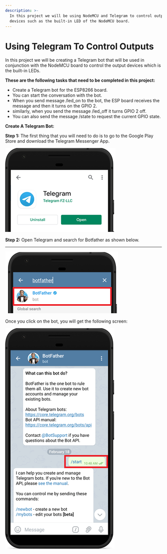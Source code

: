```yaml
---
description: >-
  In this project we will be using NodeMCU and Telegram to control output
  devices such as the built-in LED of the NodeMCU board.
---
```


# Using Telegram To Control Outputs

In this project we will be creating a Telegram bot that will be used in conjunction with the NodeMCU board to control the output devices which is the built-in LEDs. 

**These are the following tasks that need to be completed in this project:**

* Create a Telegram bot for the ESP8266 board.
* You can start the conversation with the bot.
* When you send message /led\_on to the bot, the ESP board receives the message and then it turns on the GPIO 2. 
* similarly, when you send the message /led\_off it turns GPIO 2 off. 
* You can also send the message /state to request the current GPIO state. 

**Create A Telegram Bot:**

**Step 1:** The first thing that you will need to do is to go to the Google Play Store and download the Telegram Messenger App.

![](.gitbook/assets/install-telegram.png)

**Step 2:** Open Telegram and search for Botfather as shown below.

 ****

![](.gitbook/assets/telegram-botfather.png)

Once you click on the bot, you will get the following screen:   
  
 

![](.gitbook/assets/start-bot-father-telegram.png)




